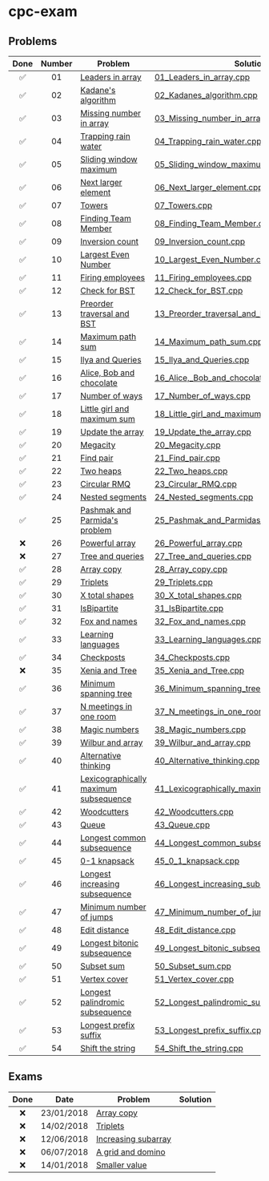 # cpc-exam

Problems
---------------

| Done | Number | Problem | Solution |
|:----:|:------:| ------- | -------- |
| ✅ | 01 | [Leaders in array](http://practice.geeksforgeeks.org/problems/leaders-in-an-array/0) | [01_Leaders_in_array.cpp](01_Leaders_in_array/01_Leaders_in_array.cpp) |
| ✅ | 02 | [Kadane's algorithm](http://practice.geeksforgeeks.org/problems/kadanes-algorithm/0) | [02_Kadanes_algorithm.cpp](02_Kadanes_algorithm/02_Kadanes_algorithm.cpp) |
| ✅ | 03 | [Missing number in array](http://practice.geeksforgeeks.org/problems/missing-number-in-array/0) | [03_Missing_number_in_array.cpp](03_Missing_number_in_array/03_Missing_number_in_array.cpp) |
| ✅ | 04 | [Trapping rain water](http://practice.geeksforgeeks.org/problems/trapping-rain-water/0) | [04_Trapping_rain_water.cpp](04_Trapping_rain_water/04_Trapping_rain_water.cpp) |
| ✅ | 05 | [Sliding window maximum](http://practice.geeksforgeeks.org/problems/maximum-of-all-subarrays-of-size-k/0) | [05_Sliding_window_maximum.cpp](05_Sliding_window_maximum/05_Sliding_window_maximum.cpp) |
| ✅ | 06 | [Next larger element](http://practice.geeksforgeeks.org/problems/next-larger-element/0) | [06_Next_larger_element.cpp](06_Next_larger_element/06_Next_larger_element.cpp) |
| ✅ | 07 | [Towers](http://codeforces.com/problemset/problem/37/A?locale=en) | [07_Towers.cpp](07_Towers/07_Towers.cpp) |
| ✅ | 08 | [Finding Team Member](http://codeforces.com/problemset/problem/579/B?locale=en) | [08_Finding_Team_Member.cpp](08_Finding_Team_Member/08_Finding_Team_Member.cpp) |
| ✅ | 09 | [Inversion count](http://www.spoj.com/problems/INVCNT/) | [09_Inversion_count.cpp](09_Inversion_count/09_Inversion_count.cpp) |
| ✅ | 10 | [Largest Even Number](http://practice.geeksforgeeks.org/problems/largest-even-number/0) | [10_Largest_Even_Number.cpp](10_Largest_Even_Number/10_Largest_Even_Number.cpp) |
| ✅ | 11 | [Firing employees](http://practice.geeksforgeeks.org/problems/firing-employees/0) | [11_Firing_employees.cpp](11_Firing_employees/11_Firing_employees.cpp) |
| ✅ | 12 | [Check for BST](http://practice.geeksforgeeks.org/problems/check-for-bst/1) | [12_Check_for_BST.cpp](12_Check_for_BST/12_Check_for_BST.cpp) |
| ✅ | 13 | [Preorder traversal and BST](http://practice.geeksforgeeks.org/problems/preorder-traversal-and-bst/0) | [13_Preorder_traversal_and_BST.cpp](13_Preorder_traversal_and_BST/13_Preorder_traversal_and_BST.cpp) |
| ✅ | 14 | [Maximum path sum](http://practice.geeksforgeeks.org/problems/maximum-path-sum/1) | [14_Maximum_path_sum.cpp](14_Maximum_path_sum/14_Maximum_path_sum.cpp) |
| ✅ | 15 | [Ilya and Queries](http://codeforces.com/problemset/problem/313/B?locale=en) | [15_Ilya_and_Queries.cpp](15_Ilya_and_Queries/15_Ilya_and_Queries.cpp) |
| ✅ | 16 | [Alice, Bob and chocolate](http://codeforces.com/problemset/problem/6/C?locale=en) | [16_Alice,_Bob_and_chocolate.cpp](16_Alice,_Bob_and_chocolate/16_Alice,_Bob_and_chocolate.cpp) |
| ✅ | 17 | [Number of ways](http://codeforces.com/problemset/problem/466/C?locale=en) | [17_Number_of_ways.cpp](17_Number_of_ways/17_Number_of_ways.cpp) |
| ✅ | 18 | [Little girl and maximum sum](http://codeforces.com/problemset/problem/276/C?locale=en) | [18_Little_girl_and_maximum_sum.cpp](18_Little_girl_and_maximum_sum/18_Little_girl_and_maximum_sum.cpp) |
| ✅ | 19 | [Update the array](http://www.spoj.com/problems/UPDATEIT/) | [19_Update_the_array.cpp](19_Update_the_array/19_Update_the_array.cpp) |
| ✅ | 20 | [Megacity](http://codeforces.com/problemset/problem/424/B?locale=en) | [20_Megacity.cpp](20_Megacity/20_Megacity.cpp) |
| ✅ | 21 | [Find pair](http://codeforces.com/problemset/problem/160/C?locale=en) | [21_Find_pair.cpp](21_Find_pair/21_Find_pair.cpp) |
| ✅ | 22 | [Two heaps](http://codeforces.com/problemset/problem/353/B?locale=en) | [22_Two_heaps.cpp](22_Two_heaps/22_Two_heaps.cpp) |
| ✅ | 23 | [Circular RMQ](http://codeforces.com/problemset/problem/52/C) | [23_Circular_RMQ.cpp](23_Circular_RMQ/23_Circular_RMQ.cpp) |
| ✅ | 24 | [Nested segments](http://codeforces.com/problemset/problem/652/D?locale=en) | [24_Nested_segments.cpp](24_Nested_segments/24_Nested_segments.cpp) |
| ✅ | 25 | [Pashmak and Parmida's problem](http://codeforces.com/problemset/problem/459/D?locale=en) | [25_Pashmak_and_Parmidas_problem.cpp](25_Pashmak_and_Parmidas_problem/25_Pashmak_and_Parmidas_problem.cpp) |
| ❌ | 26 | [Powerful array](http://codeforces.com/contest/86/problem/D) | [26_Powerful_array.cpp](26_Powerful_array/26_Powerful_array.cpp) |
| ❌ | 27 | [Tree and queries](http://codeforces.com/contest/375/problem/D) | [27_Tree_and_queries.cpp](27_Tree_and_queries/27_Tree_and_queries.cpp) |
| ✅ | 28 | [Array copy](https://github.com/rossanoventurini/CompetitiveProgramming/blob/master/Exams/Text23012018.pdf) | [28_Array_copy.cpp](28_Array_copy/28_Array_copy.cpp) |
| ✅ | 29 | [Triplets](https://github.com/rossanoventurini/CompetitiveProgramming/blob/master/Exams/Text14022018.pdf) | [29_Triplets.cpp](29_Triplets/29_Triplets.cpp) |
| ✅ | 30 | [X total shapes](http://practice.geeksforgeeks.org/problems/x-total-shapes/0) | [30_X_total_shapes.cpp](30_X_total_shapes/30_X_total_shapes.cpp) |
| ✅ | 31 | [IsBipartite](http://practice.geeksforgeeks.org/problems/bipartite-graph/1) | [31_IsBipartite.cpp](31_IsBipartite/31_IsBipartite.cpp) |
| ✅ | 32 | [Fox and names](http://codeforces.com/problemset/problem/510/C?locale=en) | [32_Fox_and_names.cpp](32_Fox_and_names/32_Fox_and_names.cpp) |
| ✅ | 33 | [Learning languages](http://codeforces.com/problemset/problem/277/A?locale=en) | [33_Learning_languages.cpp](33_Learning_languages/33_Learning_languages.cpp) |
| ✅ | 34 | [Checkposts](http://codeforces.com/problemset/problem/427/C?locale=en) | [34_Checkposts.cpp](34_Checkposts/34_Checkposts.cpp) |
| ❌ | 35 | [Xenia and Tree](http://codeforces.com/problemset/problem/342/E?locale=en) | [35_Xenia_and_Tree.cpp](35_Xenia_and_Tree/35_Xenia_and_Tree.cpp) |
| ✅ | 36 | [Minimum spanning tree](http://www.spoj.com/problems/MST/) | [36_Minimum_spanning_tree.cpp](36_Minimum_spanning_tree/36_Minimum_spanning_tree.cpp) |
| ✅ | 37 | [N meetings in one room](http://practice.geeksforgeeks.org/problems/n-meetings-in-one-room/0) | [37_N_meetings_in_one_room.cpp](37_N_meetings_in_one_room/37_N_meetings_in_one_room.cpp) |
| ✅ | 38 | [Magic numbers](http://codeforces.com/problemset/problem/320/A?locale=en) | [38_Magic_numbers.cpp](38_Magic_numbers/38_Magic_numbers.cpp) |
| ✅ | 39 | [Wilbur and array](http://codeforces.com/problemset/problem/596/B?locale=en) | [39_Wilbur_and_array.cpp](39_Wilbur_and_array/39_Wilbur_and_array.cpp) |
| ✅ | 40 | [Alternative thinking](http://codeforces.com/problemset/problem/603/A?locale=en) | [40_Alternative_thinking.cpp](40_Alternative_thinking/40_Alternative_thinking.cpp) |
| ✅ | 41 | [Lexicographically maximum subsequence](http://codeforces.com/problemset/problem/196/A?locale=en) | [41_Lexicographically_maximum_subsequence.cpp](41_Lexicographically_maximum_subsequence/41_Lexicographically_maximum_subsequence.cpp) |
| ✅ | 42 | [Woodcutters](http://codeforces.com/contest/545/problem/C?locale=en) | [42_Woodcutters.cpp](42_Woodcutters/42_Woodcutters.cpp) |
| ✅ | 43 | [Queue](http://codeforces.com/problemset/problem/141/C?locale=en) | [43_Queue.cpp](43_Queue/43_Queue.cpp) |
| ✅ | 44 | [Longest common subsequence](https://practice.geeksforgeeks.org/problems/longest-common-subsequence/0) | [44_Longest_common_subsequence.cpp](44_Longest_common_subsequence/44_Longest_common_subsequence.cpp) |
| ✅ | 45 | [0-1 knapsack](http://www.practice.geeksforgeeks.org/problem-page.php?pid=909) | [45_0_1_knapsack.cpp](45_0_1_knapsack/45_0_1_knapsack.cpp) |
| ✅ | 46 | [Longest increasing subsequence](https://practice.geeksforgeeks.org/problems/longest-increasing-subsequence/0) | [46_Longest_increasing_subsequence.cpp](46_Longest_increasing_subsequence/46_Longest_increasing_subsequence.cpp) |
| ✅ | 47 | [Minimum number of jumps](https://practice.geeksforgeeks.org/problems/minimum-number-of-jumps/0) | [47_Minimum_number_of_jumps.cpp](47_Minimum_number_of_jumps/47_Minimum_number_of_jumps.cpp) |
| ✅ | 48 | [Edit distance](https://practice.geeksforgeeks.org/problems/edit-distance/0) | [48_Edit_distance.cpp](48_Edit_distance/48_Edit_distance.cpp) |
| ✅ | 49 | [Longest bitonic subsequence](https://practice.geeksforgeeks.org/problems/longest-bitonic-subsequence/0) | [49_Longest_bitonic_subsequence.cpp](49_Longest_bitonic_subsequence/49_Longest_bitonic_subsequence.cpp) |
| ✅ | 50 | [Subset sum](https://practice.geeksforgeeks.org/problems/subset-sum-problem/0) | [50_Subset_sum.cpp](50_Subset_sum/50_Subset_sum.cpp) |
| ✅ | 51 | [Vertex cover](http://www.spoj.com/problems/PT07X/) | [51_Vertex_cover.cpp](51_Vertex_cover/51_Vertex_cover.cpp) |
| ✅ | 52 | [Longest palindromic subsequence](https://practice.geeksforgeeks.org/problems/longest-palindromic-subsequence/0) | [52_Longest_palindromic_subsequence.cpp](52_Longest_palindromic_subsequence/52_Longest_palindromic_subsequence.cpp) |
| ✅ | 53 | [Longest prefix suffix](https://practice.geeksforgeeks.org/problems/longest-prefix-suffix/0) | [53_Longest_prefix_suffix.cpp](53_Longest_prefix_suffix/53_Longest_prefix_suffix.cpp) |
| ✅ | 54 | [Shift the string](https://www.codechef.com/problems/TASHIFT) | [54_Shift_the_string.cpp](54_Shift_the_string/54_Shift_the_string.cpp) |


Exams
---------------
| Done | Date       | Problem                                                                                                              | Solution |
|:----:|:----------:| -------------------------------------------------------------------------------------------------------------------- | -------- |
|  ❌  | 23/01/2018 | [Array copy](https://github.com/rossanoventurini/CompetitiveProgramming/blob/master/Exams/Text23012018.pdf)          | []()     |
|  ❌  | 14/02/2018 | [Triplets](https://github.com/rossanoventurini/CompetitiveProgramming/blob/master/Exams/Text14022018.pdf)            | []()     |
|  ❌  | 12/06/2018 | [Increasing subarray](https://github.com/rossanoventurini/CompetitiveProgramming/blob/master/Exams/Text12062018.pdf) | []()     |
|  ❌  | 06/07/2018 | [A grid and domino](https://github.com/rossanoventurini/CompetitiveProgramming/blob/master/Exams/Text06072018.pdf)   | []()     |
|  ❌  | 14/01/2018 | [Smaller value](https://github.com/rossanoventurini/CompetitiveProgramming/blob/master/Exams/Text14012019.pdf)       | []()     |
